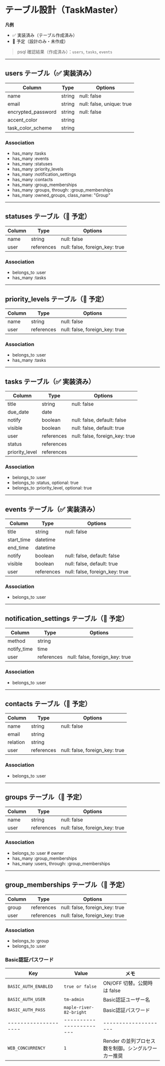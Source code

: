 # テーブル設計（TaskMaster）

**凡例**  
- ✅ 実装済み（テーブル作成済み）  
- 🧭 予定（設計のみ・未作成）

> psql 確認結果（作成済み）：`users`, `tasks`, `events`

---

## users テーブル（✅ 実装済み）

| Column             | Type   | Options                          |
|--------------------|--------|----------------------------------|
| name               | string | null: false                      |
| email              | string | null: false, unique: true        |
| encrypted_password | string | null: false                      |
| accent_color       | string |                                  |
| task_color_scheme  | string |                                  |

### Association
- has_many :tasks
- has_many :events
- has_many :statuses
- has_many :priority_levels
- has_many :notification_settings
- has_many :contacts
- has_many :group_memberships
- has_many :groups, through: :group_memberships
- has_many :owned_groups, class_name: "Group"

---

## statuses テーブル（🧭 予定）

| Column  | Type       | Options                         |
|---------|------------|----------------------------------|
| name    | string     | null: false                     |
| user    | references | null: false, foreign_key: true  |

### Association
- belongs_to :user
- has_many :tasks

---

## priority_levels テーブル（🧭 予定）

| Column | Type       | Options                         |
|--------|------------|----------------------------------|
| name   | string     | null: false                     |
| user   | references | null: false, foreign_key: true  |

### Association
- belongs_to :user
- has_many :tasks

---

## tasks テーブル（✅ 実装済み）

| Column          | Type       | Options                         |
|-----------------|------------|----------------------------------|
| title           | string     | null: false                     |
| due_date        | date       |                                  |
| notify          | boolean    | null: false, default: false     |
| visible         | boolean    | null: false, default: true      |
| user            | references | null: false, foreign_key: true  |
| status          | references |                                  |
| priority_level  | references |                                  |

### Association
- belongs_to :user
- belongs_to :status, optional: true
- belongs_to :priority_level, optional: true

---

## events テーブル（✅ 実装済み）

| Column     | Type       | Options                         |
|------------|------------|----------------------------------|
| title      | string     | null: false                     |
| start_time | datetime   |                                  |
| end_time   | datetime   |                                  |
| notify     | boolean    | null: false, default: false     |
| visible    | boolean    | null: false, default: true      |
| user       | references | null: false, foreign_key: true  |

### Association
- belongs_to :user

---

## notification_settings テーブル（🧭 予定）

| Column      | Type       | Options                         |
|-------------|------------|----------------------------------|
| method      | string     |                                  |
| notify_time | time       |                                  |
| user        | references | null: false, foreign_key: true  |

### Association
- belongs_to :user

---

## contacts テーブル（🧭 予定）

| Column    | Type       | Options                         |
|-----------|------------|----------------------------------|
| name      | string     | null: false                     |
| email     | string     |                                  |
| relation  | string     |                                  |
| user      | references | null: false, foreign_key: true  |

### Association
- belongs_to :user

---

## groups テーブル（🧭 予定）

| Column | Type       | Options                         |
|--------|------------|----------------------------------|
| name   | string     | null: false                     |
| user   | references | null: false, foreign_key: true  | <!-- owner -->

### Association
- belongs_to :user  # owner
- has_many :group_memberships
- has_many :users, through: :group_memberships

---

## group_memberships テーブル（🧭 予定）

| Column | Type       | Options                         |
|--------|------------|----------------------------------|
| group  | references | null: false, foreign_key: true  |
| user   | references | null: false, foreign_key: true  |

### Association
- belongs_to :group
- belongs_to :user


### Basic認証パスワード
| Key                  | Value                   | メモ                 |
| -------------------- | ------------------------| -------------------- |
| `BASIC_AUTH_ENABLED` | `true or false`         | ON/OFF 切替。公開時は false |
| `BASIC_AUTH_USER`    | `tm-admin`              | Basic認証ユーザー名    |
| `BASIC_AUTH_PASS`    | `maple-river-82-bright` | Basic認証パスワード    |
| -------------------- | ----------------------- | -------------------- |
| `WEB_CONCURRENCY`    | `1`                     | Render の並列プロセス数を制御。シングルワーカー推奨 |